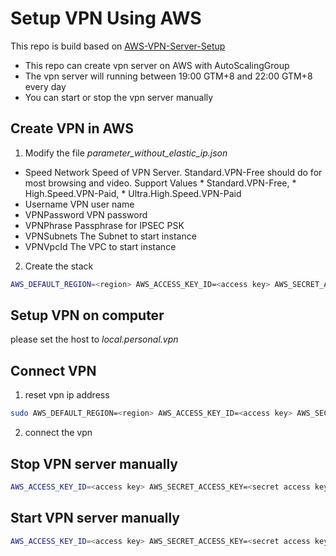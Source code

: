 # Setup VPN Using AWS
This repo is build based on [AWS-VPN-Server-Setup](https://github.com/webdigi/AWS-VPN-Server-Setup) 
* This repo can create vpn server on AWS with AutoScalingGroup
* The vpn server will running between 19:00 GTM+8 and 22:00 GTM+8 every day
* You can start or stop the vpn server manually

## Create VPN in AWS
1. Modify the file *parameter_without_elastic_ip.json*

  * Speed
      Network Speed of VPN Server. Standard.VPN-Free should do for most browsing and video.
      Support Values
        * Standard.VPN-Free,
        * High.Speed.VPN-Paid,
        * Ultra.High.Speed.VPN-Paid
  * Username
    VPN user name
  * VPNPassword
    VPN password
  * VPNPhrase
    Passphrase for IPSEC PSK 
  * VPNSubnets
    The Subnet to start instance
  * VPNVpcId
    The VPC to start instance
2. Create the stack
```bash
AWS_DEFAULT_REGION=<region> AWS_ACCESS_KEY_ID=<access key> AWS_SECRET_ACCESS_KEY=<secret access key> make vpn_without_elastic_ip
```
## Setup VPN on computer
please set the host to *local.personal.vpn*

## Connect VPN
1. reset vpn ip address
```bash
sudo AWS_DEFAULT_REGION=<region> AWS_ACCESS_KEY_ID=<access key> AWS_SECRET_ACCESS_KEY=<secret access key> make reset
```
2. connect the vpn

## Stop VPN server manually
```bash
AWS_ACCESS_KEY_ID=<access key> AWS_SECRET_ACCESS_KEY=<secret access key> make stop
```
## Start VPN server manually
```bash
AWS_ACCESS_KEY_ID=<access key> AWS_SECRET_ACCESS_KEY=<secret access key> make start
```

